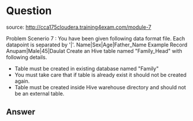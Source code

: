 # Question

source: <http://cca175cloudera.training4exam.com/module-7>

Problem Scenerio 7 :  You have been given following data format file. Each datapoint is separated by '|'.
Name|Sex|Age|Father_Name
Example Record
Anupam|Male|45|Daulat
Create an Hive table named "Family_Head" with following details.
 - Table must be created in existing database named  "Family"
 - You must take care that if table is already exist it should not be created again.
 - Table must be created inside Hive warehouse directory and should not be an external table.

## Answer
